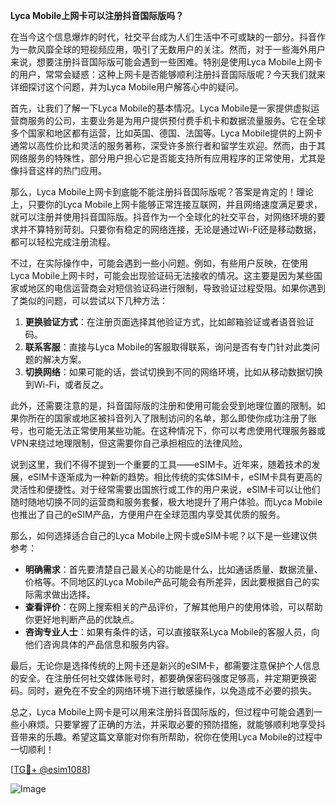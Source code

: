 **Lyca Mobile上网卡可以注册抖音国际版吗？**

在当今这个信息爆炸的时代，社交平台成为人们生活中不可或缺的一部分。抖音作为一款风靡全球的短视频应用，吸引了无数用户的关注。然而，对于一些海外用户来说，想要注册抖音国际版可能会遇到一些困难。特别是使用Lyca Mobile上网卡的用户，常常会疑惑：这种上网卡是否能够顺利注册抖音国际版呢？今天我们就来详细探讨这个问题，并为Lyca Mobile用户解答心中的疑问。

首先，让我们了解一下Lyca Mobile的基本情况。Lyca Mobile是一家提供虚拟运营商服务的公司，主要业务是为用户提供预付费手机卡和数据流量服务。它在全球多个国家和地区都有运营，比如英国、德国、法国等。Lyca Mobile提供的上网卡通常以高性价比和灵活的服务著称，深受许多旅行者和留学生欢迎。然而，由于其网络服务的特殊性，部分用户担心它是否能支持所有应用程序的正常使用，尤其是像抖音这样的热门应用。

那么，Lyca Mobile上网卡到底能不能注册抖音国际版呢？答案是肯定的！理论上，只要你的Lyca Mobile上网卡能够正常连接互联网，并且网络速度满足要求，就可以注册并使用抖音国际版。抖音作为一个全球化的社交平台，对网络环境的要求并不算特别苛刻。只要你有稳定的网络连接，无论是通过Wi-Fi还是移动数据，都可以轻松完成注册流程。

不过，在实际操作中，可能会遇到一些小问题。例如，有些用户反映，在使用Lyca Mobile上网卡时，可能会出现验证码无法接收的情况。这主要是因为某些国家或地区的电信运营商会对短信验证码进行限制，导致验证过程受阻。如果你遇到了类似的问题，可以尝试以下几种方法：

1. **更换验证方式**：在注册页面选择其他验证方式，比如邮箱验证或者语音验证码。
2. **联系客服**：直接与Lyca Mobile的客服取得联系，询问是否有专门针对此类问题的解决方案。
3. **切换网络**：如果可能的话，尝试切换到不同的网络环境，比如从移动数据切换到Wi-Fi，或者反之。

此外，还需要注意的是，抖音国际版的注册和使用可能会受到地理位置的限制。如果你所在的国家或地区被抖音列入了限制访问的名单，那么即使你成功注册了账号，也可能无法正常使用某些功能。在这种情况下，你可以考虑使用代理服务器或VPN来绕过地理限制，但这需要你自己承担相应的法律风险。

说到这里，我们不得不提到一个重要的工具——eSIM卡。近年来，随着技术的发展，eSIM卡逐渐成为一种新的趋势。相比传统的实体SIM卡，eSIM卡具有更高的灵活性和便捷性。对于经常需要出国旅行或工作的用户来说，eSIM卡可以让他们随时随地切换不同的运营商和服务套餐，极大地提升了用户体验。而Lyca Mobile也推出了自己的eSIM产品，方便用户在全球范围内享受其优质的服务。

那么，如何选择适合自己的Lyca Mobile上网卡或eSIM卡呢？以下是一些建议供参考：

- **明确需求**：首先要清楚自己最关心的功能是什么，比如通话质量、数据流量、价格等。不同地区的Lyca Mobile产品可能会有所差异，因此要根据自己的实际需求做出选择。
- **查看评价**：在网上搜索相关的产品评价，了解其他用户的使用体验，可以帮助你更好地判断产品的优缺点。
- **咨询专业人士**：如果有条件的话，可以直接联系Lyca Mobile的客服人员，向他们咨询具体的产品信息和服务内容。

最后，无论你是选择传统的上网卡还是新兴的eSIM卡，都需要注意保护个人信息的安全。在注册任何社交媒体账号时，都要确保密码强度足够高，并定期更换密码。同时，避免在不安全的网络环境下进行敏感操作，以免造成不必要的损失。

总之，Lyca Mobile上网卡是可以用来注册抖音国际版的，但过程中可能会遇到一些小麻烦。只要掌握了正确的方法，并采取必要的预防措施，就能够顺利地享受抖音带来的乐趣。希望这篇文章能对你有所帮助，祝你在使用Lyca Mobile的过程中一切顺利！

[[TG💪+ @esim1088](https://t.me/s/esim1088)]

![Image](https://i.postimg.cc/4NQfJmqS/Snipaste-2025-05-13-00-14-12.png)